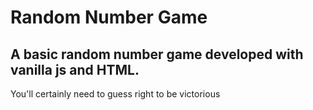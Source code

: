 # Random Number Game
A basic random number game developed with vanilla js and HTML.
--
You'll certainly need to guess right to be victorious 
